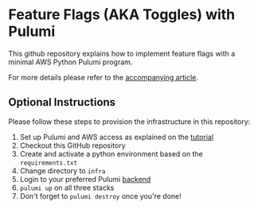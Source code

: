 # Feature Flags (AKA Toggles) with Pulumi

This github repository explains how to implement feature flags with a minimal AWS Python Pulumi program.

For more details please refer to the [accompanying article](https://medium.com/@soumaya-mauthoor/feature-flags-with-pulumi-df578fc9ea43).

## Optional Instructions

Please follow these steps to provision the infrastructure in this repository:

1. Set up Pulumi and AWS access as explained on the [tutorial](https://www.pulumi.com/docs/get-started/aws/begin/)
2. Checkout this GitHub repository
3. Create and activate a python environment based on the `requirements.txt`
4. Change directory to `infra` 
5. Login to your preferred Pulumi [backend](https://www.pulumi.com/docs/intro/concepts/state/)
6. `pulumi up` on all three stacks
7. Don't forget to `pulumi destroy` once you're done!

